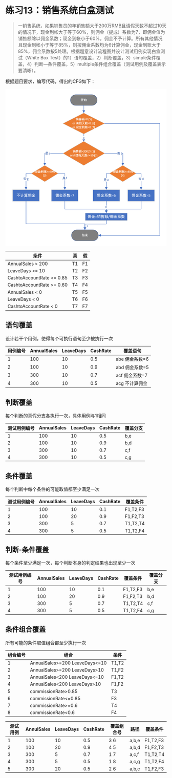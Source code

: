 # 练习13：销售系统白盒测试

> 一销售系统，如果销售员的年销售额大于200万RMB且请假天数不超过10天的情况下，现金到帐大于等于60%，则佣金（提成）系数为7，即佣金值为销售额除以佣金系数；现金到帐小于60%，佣金不予计算。所有其他情况且现金到帐小于等于85%，则按佣金系数均为6计算佣金，现金到账大于85%，佣金系数按5处理。根据题意设计流程图并设计测试用例实现白盒测试（White Box Test）的1）语句覆盖，2）判断覆盖，3）simple条件覆盖，4）判断—条件覆盖，5）multiple条件组合覆盖（测试用例及覆盖表示要清晰）。

根据题目要求，编写代码，得出的CFG如下：

![](13cfg.png)

| 条件                      | 真 | 假 |
|---------------------------|----|----|
| AnnualSales > 200         | T1 | F1 |
| LeaveDays <= 10           | T2 | F2 |
| CashtoAccountRate <= 0.85 | T3 | F3 |
| CashtoAccountRate >= 0.60 | T4 | F4 |
| AnnualSales < 0           | T5 | F5 |
| LeaveDays < 0             | T6 | F6 |
| CashtoAccountRate < 0     | T7 | F7 |

## 语句覆盖

设计若干个用例，使得每个可执行语句至少被执行一次

| 用例编号 | AnnualSales | LeaveDays | CashRate | 覆盖语句       |
|----------|-------------|-----------|----------|------------|
| 1        | 100         | 10        | 0.5      | abe 佣金系数=6 |
| 2        | 100         | 10        | 0.9      | abd 佣金系数=5 |
| 3        | 300         | 10        | 0.7      | acf 佣金系数=7 |
| 4        | 300         | 10        | 0.5      | acg 不计算佣金 |

## 判断覆盖

每个判断的真假分支各执行一次，具体用例与1相同

| 测试用例编号 | AnnualSales | LeaveDays | CashRate | 覆盖分支 |
|--------------|-------------|-----------|----------|----------|
| 1            | 100         | 10        | 0.5      | b,e      |
| 2            | 100         | 10        | 0.9      | b,d      |
| 3            | 300         | 10        | 0.7      | c,f      |
| 4            | 300         | 10        | 0.5      | c,g      |

## 条件覆盖

每个判断中每个条件的可能取值都至少满足一次

| 测试用例编号 | AnnualSales | LeaveDays | CashRate | 覆盖条件 |
|--------------|-------------|-----------|----------|----------|
| 1            | 100         | 10        | 0.1      | F1,T2,F3 |
| 2            | 100         | 20        | 0.9      | F1,F2,T3 |
| 3            | 300         | 5         | 0.7      | T1,T2,T4 |
| 4            | 300         | 5         | 0.5      | T1,T2,F4 |

## 判断-条件覆盖

每个条件至少满足一次，每个判断本身的判定结果也出现至少一次

| 测试用例编号 | AnnualSales | LeaveDays | CashRate | 覆盖条件 | 覆盖分支 |
|--------------|-------------|-----------|----------|----------|----------|
| 1            | 100         | 10        | 0.1      | F1,T2,F3 | b,e      |
| 2            | 100         | 20        | 0.9      | F1,F2,T3 | b,d      |
| 3            | 300         | 5         | 0.7      | T1,T2,T4 | c,f      |
| 4            | 300         | 5         | 0.5      | T1,T2,F4 | c,g      |

## 条件组合覆盖

所有可能的条件取值组合都至少执行一次

| 组合编号 | 组合                           | 条件  |
|----------|--------------------------------|-------|
| 1        | AnnualSales>=200 LeaveDays<=10 | T1,T2 |
| 2        | AnnualSales>=200 LeaveDays>10  | T1,F2 |
| 3        | AnnualSales<200 LeaveDays<=10  | F1,T2 |
| 4        | AnnualSales<200 LeaveDays>10   | F1,F2 |
| 5        | commissionRate>0.85            | T3    |
| 6        | commissionRate<=0.85           | F3    |
| 7        | commissionRate>=0.6            | T4    |
| 8        | commissionRate<0.6             | F4    |

| 测试用例 | AnnulSales | LeaveDays | CashRate | 覆盖组合号 | 路径  | 覆盖条件 |
|----------|------------|-----------|----------|------------|-------|----------|
| 1        | 100        | 10        | 0.5      | 3 6        | a,b,e | F1,T2,F3 |
| 2        | 100        | 20        | 0.9      | 4 5        | a,b,d | F1,F2,T3 |
| 3        | 300        | 5         | 0.7      | 1 7        | a,c,f | T1,T2,T4 |
| 4        | 300        | 5         | 0.5      | 1 8        | a,c,g | T1,T2,F4 |
| 5        | 300        | 20        | 0.5      | 2 6        | a,b,e | T1,F2,F3 |




